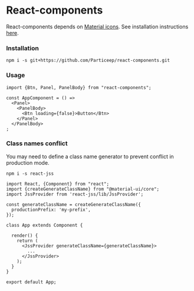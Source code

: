 # React-components

React-components depends on [Material icons](https://material.io/icons/). See installation instructions [here](http://google.github.io/material-design-icons/#icon-font-for-the-web).

### Installation

```npm i -s git+https://github.com/Particeep/react-components.git```

### Usage

```
import {Btn, Panel, PanelBody} from "react-components";

const AppComponent = () => 
  <Panel>
    <PanelBody>
      <Btn loading={false}>Button</Btn>
    </Panel>
  </PanelBody>
;
```

### Class names conflict

You may need to define a class name generator to prevent conflict in production mode.

```npm i -s react-jss```

```
import React, {Component} from "react";
import {createGenerateClassName} from "@material-ui/core";
import JssProvider from 'react-jss/lib/JssProvider';

const generateClassName = createGenerateClassName({
  productionPrefix: 'my-prefix',
});

class App extends Component {

  render() {
    return (
      <JssProvider generateClassName={generateClassName}>
        ...
      </JssProvider>
    );
  }
}

export default App; 
```
